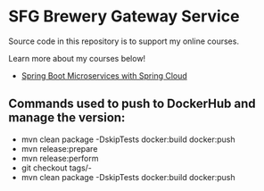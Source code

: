 # SFG Brewery Gateway Service

Source code in this repository is to support my online courses.

Learn more about my courses below!
* [Spring Boot Microservices with Spring Cloud](https://www.udemy.com/spring-boot-microservices-with-spring-cloud-beginner-to-guru/?couponCode=GIT_HUB2)

## Commands used to push to DockerHub and manage the version:
* mvn clean package -DskipTests docker:build docker:push
* mvn release:prepare
* mvn release:perform
* git checkout tags/<ARTIFACT>-<TAG>
* mvn clean package -DskipTests docker:build docker:push